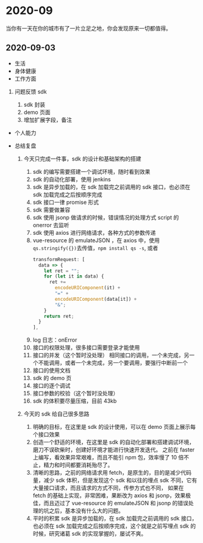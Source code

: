 # 2020-09

当你有一天在你的城市有了一片立足之地，你会发现原来一切都值得。

## 2020-09-03

- 生活
- 身体健康
- 工作方面

1.  问题反馈 sdk

    1. sdk 封装<daily-status />
    2. demo 页面<daily-status />
    3. 增加扩展字段，备注

- 个人能力

- 总结复盘

  1. 今天只完成一件事，sdk 的设计和基础架构的搭建

     1. sdk 的编写需要搭建一个调试环境，随时看到效果
     2. sdk 的自动化部署，使用 jenkins
     3. sdk 是异步加载的，在 sdk 加载完之前调用的 sdk 接口，也必须在 sdk 加载完成之后按顺序完成
     4. sdk 接口一律 promise 形式
     5. sdk 需要做兼容
     6. sdk 使用 jsonp 做请求的时候，错误情况的处理方式
        script 的 onerror 去监听
     7. sdk 使用 axios 进行网络请求，各种方式的参数传递
     8. vue-resource 的 emulateJSON ，在 axios 中，使用`qs.stringify({})`去传值，`npm install qs -s`,
        或者
        ```js
        transformRequest: [
          data => {
            let ret = "";
            for (let it in data) {
              ret +=
                encodeURIComponent(it) +
                "=" +
                encodeURIComponent(data[it]) +
                "&";
            }
            return ret;
          }
        ],
        ```
     9. log 日志：onError
     10. 接口的权限处理，很多接口需要登录才能使用
     11. 接口的并发（这个暂时没处理）
         相同接口的调用，一个未完成，另一个不能调用，或者一个未完成，另一个要调用，要强行中断前一个
     12. 接口的使用文档
     13. sdk 的 demo 页
     14. 接口的逐个调试
     15. 接口参数的校验（这个暂时没处理）
     16. sdk 的体积要尽量压缩，目前 43kb

  2. 今天的 sdk 给自己很多思路

     1. 明确的目标，在这里是 sdk 的设计使用，可以在 demo 页面上展示每个接口效果
     2. 创造一个舒适的环境，在这里是 sdk 的自动化部署和搭建调试环境，磨刀不误砍柴时，创建好环境才能进行快速开发迭代。
        之前在 faster 上编写，看效果异常艰难，而且不能引 npm 包，效率慢了 10 倍不止，精力和时间都要消耗殆尽了。
     3. 清晰的思路，之前的网络请求用 fetch，是原生的，目的是减少代码量，减少 sdk 体积，但是发现这个 sdk 和以往的埋点 sdk 不同，它有大量接口请求，而且请求的方式不同，传参方式也不同，
        如果在 fetch 的基础上实现，非常困难，果断改为 axios 和 jsonp，效果极佳，而且迈过了 vue-resource 的 emulateJSON 和 jsonp 的错误处理的坑之后，基本没有什么大的问题。
     4. 平时的积累
        sdk 是异步加载的，在 sdk 加载完之前调用的 sdk 接口，也必须在 sdk 加载完成之后按顺序完成，这个就是之前写埋点 sdk 的时候，研究诸葛 sdk 的实现掌握的，屡试不爽。
